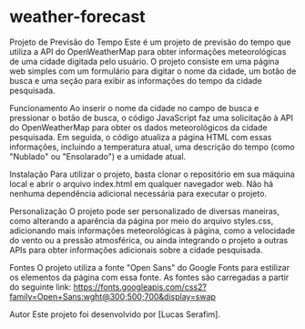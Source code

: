 # weather-forecast

Projeto de Previsão do Tempo
Este é um projeto de previsão do tempo que utiliza a API do OpenWeatherMap para obter informações meteorológicas de uma cidade digitada pelo usuário. O projeto consiste em uma página web simples com um formulário para digitar o nome da cidade, um botão de busca e uma seção para exibir as informações do tempo da cidade pesquisada.

Funcionamento
Ao inserir o nome da cidade no campo de busca e pressionar o botão de busca, o código JavaScript faz uma solicitação à API do OpenWeatherMap para obter os dados meteorológicos da cidade pesquisada. Em seguida, o código atualiza a página HTML com essas informações, incluindo a temperatura atual, uma descrição do tempo (como "Nublado" ou "Ensolarado") e a umidade atual.

Instalação
Para utilizar o projeto, basta clonar o repositório em sua máquina local e abrir o arquivo index.html em qualquer navegador web. Não há nenhuma dependência adicional necessária para executar o projeto.

Personalização
O projeto pode ser personalizado de diversas maneiras, como alterando a aparência da página por meio do arquivo styles.css, adicionando mais informações meteorológicas à página, como a velocidade do vento ou a pressão atmosférica, ou ainda integrando o projeto a outras APIs para obter informações adicionais sobre a cidade pesquisada.

Fontes
O projeto utiliza a fonte "Open Sans" do Google Fonts para estilizar os elementos da página com essa fonte. As fontes são carregadas a partir do seguinte link: https://fonts.googleapis.com/css2?family=Open+Sans:wght@300;500;700&display=swap

Autor
Este projeto foi desenvolvido por [Lucas Serafim].
